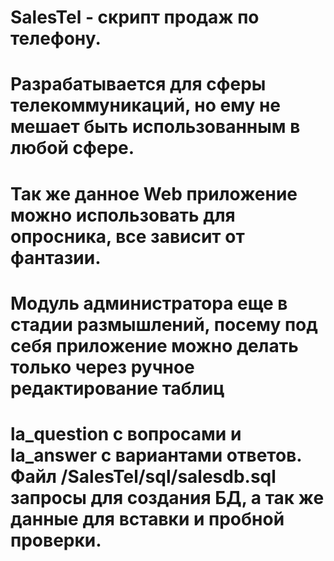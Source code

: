 # SalesTel - скрипт продаж по телефону.
# Разрабатывается для сферы телекоммуникаций, но ему не мешает быть использованным в любой сфере.
# Так же данное Web приложение можно использовать для опросника, все зависит от фантазии.

# Модуль администратора еще в стадии размышлений, посему под себя приложение можно делать только через ручное редактирование таблиц 
# la_question с вопросами и la_answer с вариантами ответов. Файл /SalesTel/sql/salesdb.sql запросы для создания БД, а так же данные для вставки и пробной проверки.